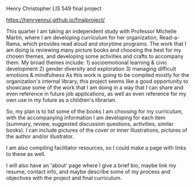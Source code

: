 Henry Christopher LIS 549 final project

https://henryennui.github.io/finalproject/

This quarter I am taking an independent study with Professor Michelle Martin, where I am developing curriculum for her organization, Read-a-Rama, which provides read aloud and storytime programs. The work that I am doing is reviewing many picture books and choosing the best for my chosen themes, and developing some activities and crafts to accompany them. My broad themes include: 
    1) socioemotional learning & civic development 
    2) gender diversity and exploration
    3) managing difficult emotions & mindfulness
As this work is going to be compiled mostly for the organization's internal library, this project seems like a good opportunity to showcase some of the work that I am doing in a way that I can share and even reference in future job applications, as well as even reference for my own use in my future as a children's librarian.

So, my plan is to list some of the books I am choosing for my curriculum, with the accompanying information I am developing for each item (summary, review, suggested discussion questions, activities, similar books). I can include pictures of the cover or inner illustrations, pictures of the author and/or illustrator. 

I am also compiling facilitator resources, so I could make a page with links to these as well.

I will also have an 'about' page where I give a brief bio, maybe link my resume, contact info, and maybe describe some of my process and objectives with the project and final curriculum.
